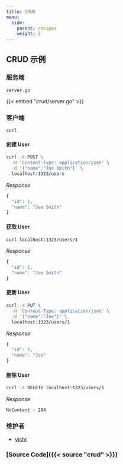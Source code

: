 ```yaml
---
title: CRUD
menu:
  side:
    parent: recipes
    weight: 2
---
```


## CRUD 示例

### 服务端

`server.go`

{{< embed "crud/server.go" >}}

### 客户端

`curl`

#### 创建 User

```sh
curl -X POST \
  -H 'Content-Type: application/json' \
  -d '{"name":"Joe Smith"}' \
  localhost:1323/users
```

*Response*

```js
{
  "id": 1,
  "name": "Joe Smith"
}
```

#### 获取 User

```sh
curl localhost:1323/users/1
```

*Response*

```js
{
  "id": 1,
  "name": "Joe Smith"
}
```

#### 更新 User

```sh
curl -X PUT \
  -H 'Content-Type: application/json' \
  -d '{"name":"Joe"}' \
  localhost:1323/users/1
```

*Response*

```js
{
  "id": 1,
  "name": "Joe"
}
```

#### 删除 User

```sh
curl -X DELETE localhost:1323/users/1
```

*Response*

`NoContent - 204`

### 维护者

- [vishr](https://github.com/vishr)

### [Source Code]({{< source "crud" >}})
